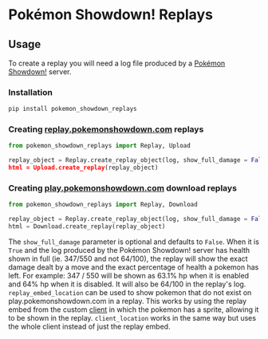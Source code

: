 # Pokémon Showdown! Replays
## Usage
To create a replay you will need a log file produced by a [Pokémon Showdown!](https://github.com/smogon/pokemon-showdown) server.
### Installation
```sh
pip install pokemon_showdown_replays
```
### Creating [replay.pokemonshowdown.com](https://replay.pokemonshowdown.com) replays
```python
from pokemon_showdown_replays import Replay, Upload

replay_object = Replay.create_replay_object(log, show_full_damage = False, client_location = "https://play.pokemonshowdown.com)
html = Upload.create_replay(replay_object)
```
### Creating [play.pokemonshowdown.com](https://play.pokemonshowdown.com) download replays
```python
from pokemon_showdown_replays import Replay, Download

replay_object = Replay.create_replay_object(log, show_full_damage = False, replay_embed_location = "https://play.pokemonshowdown.com/js/replay-embed.js")
html = Download.create_replay(replay_object)
```
The `show_full_damage` parameter is optional and defaults to `False`. When it is `True` and the log produced by the Pokémon Showdown! server has health shown in
full (ie. 347/550 and not 64/100), the replay will show the exact damage dealt by a move and the exact percentage of health a pokemon has left.
For example:
347 / 550 will be shown as 63.1% hp when it is enabled and 64% hp when it is disabled. It will also be 64/100 in the replay's log.
`replay_embed_location` can be used to show pokemon that do not exist on play.pokemonshowdown.com in a replay. This works by using the replay embed from the custom
[client](https://github.com/smogon/pokemon-showdown-client) in which the pokemon has a sprite, allowing it to be shown in the replay.
`client_location` works in the same way but uses the whole client instead of just the replay embed.